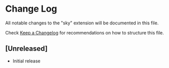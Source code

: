 # Change Log

All notable changes to the "sky" extension will be documented in this file.

Check [Keep a Changelog](http://keepachangelog.com/) for recommendations on how to structure this file.

## [Unreleased]

- Initial release
